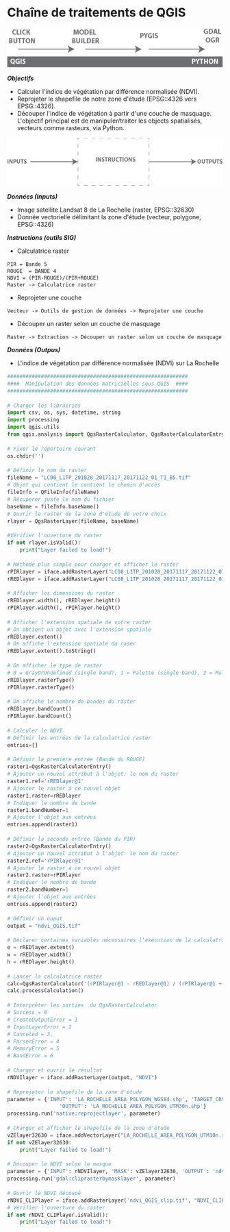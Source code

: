 # Chaîne de traitements de QGIS

![objectif](images/6.png)

***Objectifs***
- Calculer l'indice de végétation par différence normalisée (NDVI).
- Reprojeter le shapefile de notre zone d'étude (EPSG::4326 vers EPSG::4326).
- Découper l'indice de végétation à partir d'une couche de masquage. 
L'objectif principal est de manipuler/traiter les objects spatialisés, vecteurs comme rasteurs, via Python.

![algo](images/5.png)

***Données (Inputs)***
- Image satellite Landsat 8 de La Rochelle (raster, EPSG::32630)
- Donnée vectorielle délimitant la zone d'étude (vecteur, polygone, EPSG::4326)

***Instructions (outils SIG)***
- Calculatrice raster 
```
PIR = Bande 5
ROUGE  = BANDE 4 
NDVI = (PIR-ROUGE)/(PIR+ROUGE)
Raster -> Calculatrice raster 
```
- Reprojeter une couche
```
Vecteur -> Outils de gestion de données -> Reprojeter une couche
```
- Découper un raster selon un couche de masquage

```
Raster -> Extraction -> Découper un raster selon un couche de masquage
```
***Données (Outpus)***
- L'indice de végétation par différence normalisée (NDVI) sur La Rochelle

```python
###########################################################
####  Manipulation des données matricielles sous QGIS  ####
###########################################################

# Charger les librairies
import csv, os, sys, datetime, string
import processing
import qgis.utils
from qgis.analysis import QgsRasterCalculator, QgsRasterCalculatorEntry

# Fixer le répertoire courant
os.chdir('')

# Définir le nom du raster 
fileName = "LC08_L1TP_201028_20171117_20171122_01_T1_B5.tif"
# Objet qui contient le contient le chemin d'accès
fileInfo = QFileInfo(fileName)
# Récuperer juste le nom du fichier
baseName = fileInfo.baseName()
# Ouvrir le raster de la zone d'étude de votre choix
rlayer = QgsRasterLayer(fileName, baseName)

#Vérifier l'ouverture du raster
if not rlayer.isValid():
    print("Layer failed to load!")

# Méthode plus simple pour charger et afficher le raster 
rPIRlayer = iface.addRasterLayer("LC08_L1TP_201028_20171117_20171122_01_T1_B5.TIF", "PIR")
rREDlayer = iface.addRasterLayer("LC08_L1TP_201028_20171117_20171122_01_T1_B4.TIF", "RED")

# Afficher les dimensions du raster
rREDlayer.width(), rREDlayer.height()
rPIRlayer.width(), rPIRlayer.height()

# Afficher l'extension spatiale de votre raster
# On obtient un objet avec l'extension spatiale
rREDlayer.extent()
# On affiche l'extension spatiale du raser
rREDlayer.extent().toString()

# On afficher le type de raster
# 0 = GrayOrUndefined (single band), 1 = Palette (single band), 2 = Multiband
rREDlayer.rasterType() 
rPIRlayer.rasterType()

# On affiche le nombre de bandes du raster
rREDlayer.bandCount()
rPIRlayer.bandCount()

# Calculer le NDVI
# Définir les entrées de la calculatrice raster
entries=[]

# Définir la première entrée (Bande du ROUGE)
raster1=QgsRasterCalculatorEntry()
# Ajouter un nouvel attribut à l'objet: le nom du raster
raster1.ref='rREDlayer@1'
# Ajouter le raster à ce nouvel objet
raster1.raster=rREDlayer
# Indiquer le nombre de bande
raster1.bandNumber=1
# Ajouter l'objet aux entrées
entries.append(raster1)

# Définir la seconde entrée (Bande du PIR)
raster2=QgsRasterCalculatorEntry()
# Ajouter un nouvel attribut à l'objet: le nom du raster
raster2.ref='rPIRlayer@1'
# Ajouter le raster à ce nouvel objet
raster2.raster=rPIRlayer
# Indiquer le nombre de bande
raster2.bandNumber=1
# Ajouter l'objet aux entrées
entries.append(raster2)

# Définir un ouput
output = "ndvi_QGIS.tif"

# Déclarer certaines variables nécessaires l'exécution de la calculatrice raster
e = rREDlayer.extent()
w = rREDlayer.width()
h = rREDlayer.height()

# Lancer la calculatrice raster
calc=QgsRasterCalculator('(rPIRlayer@1 - rREDlayer@1) / (rPIRlayer@1 + rREDlayer@1)',output,'GTiff',e,w,h,entries)
calc.processCalculation()

# Interpréter les sorties  du QgsRasterCalculator 
# Success = 0
# CreateOutputError = 1
# InputLayerError = 2
# Canceled = 3,
# ParserError = 4
# MemoryError = 5
# BandError = 6 

# Charger et ouvrir le résultat
rNDVIlayer = iface.addRasterLayer(output, "NDVI")

# Reprojeter le shapefile de la zone d'étude
parameter = {'INPUT': 'LA_ROCHELLE_AREA_POLYGON_WGS84.shp', 'TARGET_CRS': 'EPSG:32630',
                 'OUTPUT': 'LA_ROCHELLE_AREA_POLYGON_UTM30n.shp'}
processing.run('native:reprojectlayer', parameter)

# Charger et afficher le shapefile de la zone d'étude
vZElayer32630 = iface.addVectorLayer("LA_ROCHELLE_AREA_POLYGON_UTM30n.shp", "ZE", "ogr")
if not vZElayer32630:
    print("Layer failed to load!")
    
# Découper le NDVI selon le masque
parameter = {'INPUT': rNDVIlayer, 'MASK': vZElayer32630, 'OUTPUT': 'ndvi_QGIS_clip.tif'}
processing.run('gdal:cliprasterbymasklayer', parameter)

# Ouvrir le NDVI découpé
rNDVI_CLIPlayer = iface.addRasterLayer('ndvi_QGIS_clip.tif', "NDVI_CLIP")
# Vérifier l'ouverture du raster
if not rNDVI_CLIPlayer.isValid():
    print("Layer failed to load!")
```
